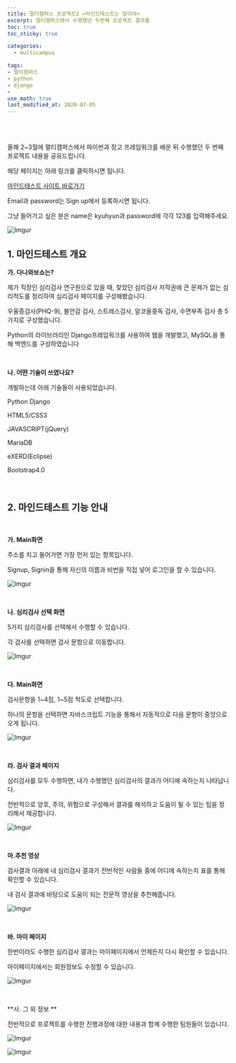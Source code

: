 ```yaml
---
title: 멀티캠퍼스 프로젝트2 <마인드테스트는 말이야>
excerpt: 멀티캠퍼스에서 수행했던 두번째 프로젝트 결과물
toc: true
toc_sticky: true

categories:
  - multicampus

tags:
- 멀티캠퍼스
- python	
- django
- 
use_math: true
last_modified_at: 2020-07-05
---
```


<br>

<br>

올해 2~3월에 멀티캠퍼스에서 파이썬과 장고 프레임워크를  배운 뒤 수행했던 두 번째 프로젝트 내용을 공유드립니다. 

해당 페이지는 아래 링크를 클릭하시면 됩니다. 

[마인드테스트 사이트 바로가기](http://selfcompass.synology.me:7006/matte) 

Email과 password는 Sign up에서 등록하시면 됩니다. 

그냥 들어가고 싶은 분은 name은 kyuhyun과 password에 각각 123를 입력해주세요. 



![Imgur](https://i.imgur.com/el0v41W.png)







## 1. 마인드테스트 개요

**가. 다나와보쇼는?**

제가 직장인 심리검사 연구원으로 있을 때, 찾았던 심리검사 저작권에 큰 문제가 없는 심리척도를 정리하여 심리검사 페이지를 구성해봤습니다. 



우울증검사(PHQ-9), 불안감 검사, 스트레스검사, 알코올중독 검사, 수면부족 검사 총 5가지로 구성했습니다. 



Python의 라이브러리인 Django프레임워크를 사용하여 웹을 개발했고, MySQL을 통해 백엔드를 구성하였습니다 

<br>

**나. 어떤 기술이 쓰였나요?**

개발하는데 아래 기술들이 사용되었습니다. 

Python Django 

HTML5/CSS3 

JAVASCRIPT(jQuery) 

MariaDB 

eXERD(Eclipse) 

Bootstrap4.0

<br>

## 2. 마인드테스트 기능 안내



<br>

**가. Main화면**

주소를 치고 들어가면 가장 먼저 있는 항목입니다. 

Signup, Signin을 통해 자신의 이름과 비번을 직접 넣어 로그인을 할 수 있습니다. 

![Imgur](https://i.imgur.com/hwVLKtK.png)



<br>

**나. 심리검사 선택 화면**

5가지 심리검사를 선택해서 수행할 수 있습니다.

각 검사를 선택하면 검사 문항으로 이동합니다. 

![Imgur](https://i.imgur.com/94xSU5V.png)





<br>

**다. Main화면**

검사문항을 1~4점, 1~5점 척도로 선택합니다.

하나의 문항을 선택하면 자바스크립트 기능을 통해서 자동적으로 다음 문항이 중앙으로 오게 됩니다.

![Imgur](https://i.imgur.com/697b6g9.png)





<br>

**라. 검사 결과 페이지**

심리검사를 모두 수행하면, 내가 수행했던 심리검사의 결과가 어디에 속하는지 나타납니다.

전반적으로 양호, 주의, 위험으로 구성해서 결과를 해석하고 도움이 될 수 있는 팁을 정리해서 제공합니다.

![Imgur](https://i.imgur.com/TLH6Eaq.png)





<br>

**마.추천 영상**

검사결과 아래에 내 심리검사 결과가 전반적인 사람들 중에 어디에 속하는지 표를 통해 확인할 수 있습니다.

내 검사 결과에 바탕으로 도움이 되는 전문적 영상을 추천해줍니다. 

![Imgur](https://i.imgur.com/ilXyrRB.png)





<br>

**바. 마이 페이지**

한번이라도 수행한 심리검사 결과는 마이페이지에서 언제든지 다시 확인할 수 있습니다.

마이페이지에서는 회원정보도 수정할 수 있습니다.

![Imgur](https://i.imgur.com/758Vamx.png)





<br>

**사. 그 외 정보 **

전반적으로 프로젝트를 수행한 진행과정에 대한 내용과 함께 수행한 팀원들이 있습니다.

![Imgur](https://i.imgur.com/5snjNJz.png)

![Imgur](https://i.imgur.com/vJSYeHb.png)
